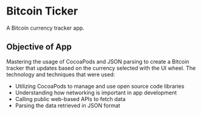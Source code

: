 #  Bitcoin Ticker
A Bitcoin currency tracker app.

## Objective of App
Mastering the usage of CocoaPods and JSON parsing to create a Bitcoin tracker that updates based on the currency selected with the UI wheel. The technology and techniques that were used:

* Utilizing CocoaPods to manage and use open source code libraries
* Understanding how networking is important in app development
* Calling public web-based APIs to fetch data
* Parsing the data retrieved in JSON format
